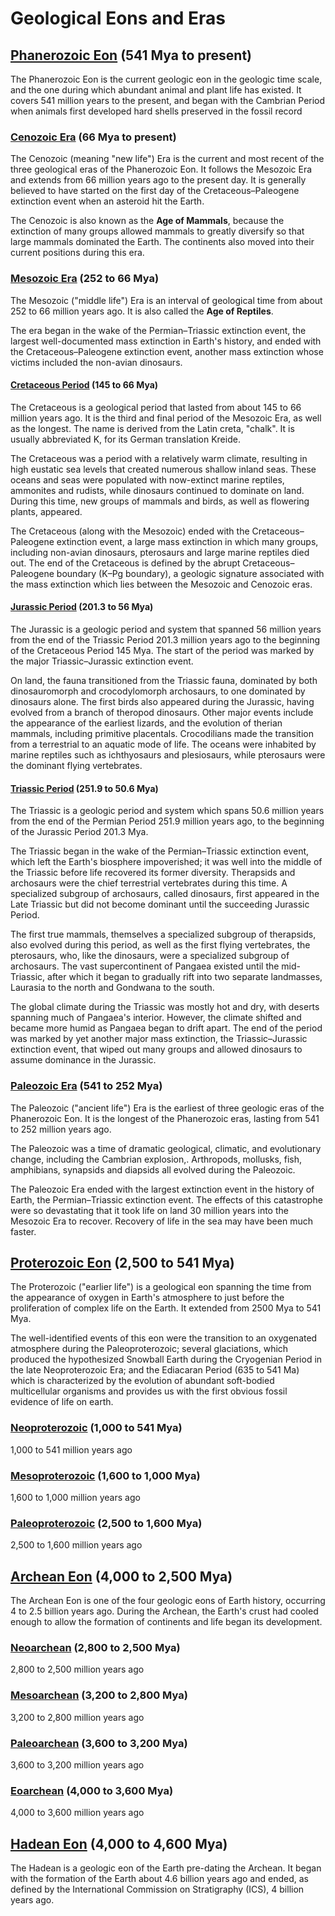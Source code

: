 # Geological Eons and Eras

## [Phanerozoic Eon](https://en.wikipedia.org/wiki/Phanerozoic) (541 Mya to present)

The Phanerozoic Eon is the current geologic eon in the geologic time scale, and the one during which abundant animal and plant life has existed. It covers 541 million years to the present, and began with the Cambrian Period when animals first developed hard shells preserved in the fossil record

### [Cenozoic Era](https://en.wikipedia.org/wiki/Cenozoic) (66 Mya to present)

The Cenozoic (meaning "new life") Era is the current and most recent of the three geological eras of the Phanerozoic Eon. It follows the Mesozoic Era and extends from 66 million years ago to the present day. It is generally believed to have started on the first day of the Cretaceous–Paleogene extinction event when an asteroid hit the Earth.

The Cenozoic is also known as the **Age of Mammals**, because the extinction of many groups allowed mammals to greatly diversify so that large mammals dominated the Earth. The continents also moved into their current positions during this era.

### [Mesozoic Era](https://en.wikipedia.org/wiki/Mesozoic) (252 to 66 Mya)

The Mesozoic ("middle life") Era is an interval of geological time from about 252 to 66 million years ago. It is also called the **Age of Reptiles**.

The era began in the wake of the Permian–Triassic extinction event, the largest well-documented mass extinction in Earth's history, and ended with the Cretaceous–Paleogene extinction event, another mass extinction whose victims included the non-avian dinosaurs.

#### [Cretaceous Period](https://en.wikipedia.org/wiki/Cretaceous) (145 to 66 Mya)

The Cretaceous is a geological period that lasted from about 145 to 66 million years ago. It is the third and final period of the Mesozoic Era, as well as the longest. The name is derived from the Latin creta, "chalk". It is usually abbreviated K, for its German translation Kreide.

The Cretaceous was a period with a relatively warm climate, resulting in high eustatic sea levels that created numerous shallow inland seas. These oceans and seas were populated with now-extinct marine reptiles, ammonites and rudists, while dinosaurs continued to dominate on land. During this time, new groups of mammals and birds, as well as flowering plants, appeared.

The Cretaceous (along with the Mesozoic) ended with the Cretaceous–Paleogene extinction event, a large mass extinction in which many groups, including non-avian dinosaurs, pterosaurs and large marine reptiles died out. The end of the Cretaceous is defined by the abrupt Cretaceous–Paleogene boundary (K–Pg boundary), a geologic signature associated with the mass extinction which lies between the Mesozoic and Cenozoic eras.

#### [Jurassic Period](https://en.wikipedia.org/wiki/Jurassic) (201.3 to 56 Mya)

The Jurassic is a geologic period and system that spanned 56 million years from the end of the Triassic Period 201.3 million years ago to the beginning of the Cretaceous Period 145 Mya. The start of the period was marked by the major Triassic–Jurassic extinction event.

On land, the fauna transitioned from the Triassic fauna, dominated by both dinosauromorph and crocodylomorph archosaurs, to one dominated by dinosaurs alone. The first birds also appeared during the Jurassic, having evolved from a branch of theropod dinosaurs. Other major events include the appearance of the earliest lizards, and the evolution of therian mammals, including primitive placentals. Crocodilians made the transition from a terrestrial to an aquatic mode of life. The oceans were inhabited by marine reptiles such as ichthyosaurs and plesiosaurs, while pterosaurs were the dominant flying vertebrates.

#### [Triassic Period](https://en.wikipedia.org/wiki/Triassic) (251.9 to 50.6 Mya)

The Triassic is a geologic period and system which spans 50.6 million years from the end of the Permian Period 251.9 million years ago, to the beginning of the Jurassic Period 201.3 Mya.

The Triassic began in the wake of the Permian–Triassic extinction event, which left the Earth's biosphere impoverished; it was well into the middle of the Triassic before life recovered its former diversity. Therapsids and archosaurs were the chief terrestrial vertebrates during this time. A specialized subgroup of archosaurs, called dinosaurs, first appeared in the Late Triassic but did not become dominant until the succeeding Jurassic Period.

The first true mammals, themselves a specialized subgroup of therapsids, also evolved during this period, as well as the first flying vertebrates, the pterosaurs, who, like the dinosaurs, were a specialized subgroup of archosaurs. The vast supercontinent of Pangaea existed until the mid-Triassic, after which it began to gradually rift into two separate landmasses, Laurasia to the north and Gondwana to the south.

The global climate during the Triassic was mostly hot and dry, with deserts spanning much of Pangaea's interior. However, the climate shifted and became more humid as Pangaea began to drift apart. The end of the period was marked by yet another major mass extinction, the Triassic–Jurassic extinction event, that wiped out many groups and allowed dinosaurs to assume dominance in the Jurassic.

### [Paleozoic Era](https://en.wikipedia.org/wiki/Paleozoic) (541 to 252 Mya)

The Paleozoic ("ancient life") Era is the earliest of three geologic eras of the Phanerozoic Eon. It is the longest of the Phanerozoic eras, lasting from 541 to 252 million years ago.

The Paleozoic was a time of dramatic geological, climatic, and evolutionary change, including the Cambrian explosion,. Arthropods, mollusks, fish, amphibians, synapsids and diapsids all evolved during the Paleozoic.

The Paleozoic Era ended with the largest extinction event in the history of Earth, the Permian–Triassic extinction event. The effects of this catastrophe were so devastating that it took life on land 30 million years into the Mesozoic Era to recover. Recovery of life in the sea may have been much faster.

## [Proterozoic Eon](https://en.wikipedia.org/wiki/Proterozoic) (2,500 to 541 Mya)

The Proterozoic ("earlier life") is a geological eon spanning the time from the appearance of oxygen in Earth's atmosphere to just before the proliferation of complex life on the Earth. It extended from 2500 Mya to 541 Mya.

The well-identified events of this eon were the transition to an oxygenated atmosphere during the Paleoproterozoic; several glaciations, which produced the hypothesized Snowball Earth during the Cryogenian Period in the late Neoproterozoic Era; and the Ediacaran Period (635 to 541 Ma) which is characterized by the evolution of abundant soft-bodied multicellular organisms and provides us with the first obvious fossil evidence of life on earth.

### [Neoproterozoic](https://en.wikipedia.org/wiki/Neoproterozoic) (1,000 to 541 Mya)

1,000 to 541 million years ago

### [Mesoproterozoic](https://en.wikipedia.org/wiki/Mesoproterozoic) (1,600 to 1,000 Mya)

1,600 to 1,000 million years ago

### [Paleoproterozoic](https://en.wikipedia.org/wiki/Paleoproterozoic) (2,500 to 1,600 Mya)

2,500 to 1,600 million years ago

## [Archean Eon](https://en.wikipedia.org/wiki/Archean) (4,000 to 2,500 Mya)

The Archean Eon is one of the four geologic eons of Earth history, occurring 4 to 2.5 billion years ago. During the Archean, the Earth's crust had cooled enough to allow the formation of continents and life began its development.

### [Neoarchean](https://en.wikipedia.org/wiki/Neoarchean) (2,800 to 2,500 Mya)

2,800 to 2,500 million years ago

### [Mesoarchean](https://en.wikipedia.org/wiki/Mesoarchean) (3,200 to 2,800 Mya)

3,200 to 2,800 million years ago

### [Paleoarchean](https://en.wikipedia.org/wiki/Paleoarchean) (3,600 to 3,200 Mya)

3,600 to 3,200 million years ago

### [Eoarchean](https://en.wikipedia.org/wiki/Eoarchean) (4,000 to 3,600 Mya)

4,000 to 3,600 million years ago

## [Hadean Eon](https://en.wikipedia.org/wiki/Hadean) (4,000 to 4,600 Mya)

The Hadean is a geologic eon of the Earth pre-dating the Archean. It began with the formation of the Earth about 4.6 billion years ago and ended, as defined by the International Commission on Stratigraphy (ICS), 4 billion years ago.
